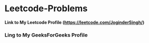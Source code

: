 # Leetcode-Problems
<!-- Collection of LeetCode questions to ace the coding interview! - Created using [LeetHub](https://github.com/QasimWani/LeetHub) -->
#### Link to My Leetcode Profile (https://leetcode.com/JoginderSingh/)
### Ling to My GeeksForGeeks Profile
